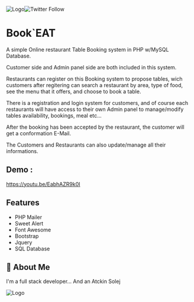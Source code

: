 
![Logo](https://i.ibb.co/QnkpCyK/Git-banner.png)![Twitter Follow](https://img.shields.io/twitter/follow/Nya3ali?color=red&style=for-the-badge) 


# Book`EAT

A simple Online restaurant Table Booking system in PHP w/MySQL Database. 

Customer side and Admin panel side are both included in this system.

Restaurants can register on this Booking system to propose tables, wich customers after regitering can search a restaurant by area, type of food, see the menu that it offers, and choose to book a table. 

There is a registration and login system for customers, and of course each restaurants will have access to their own Admin panel to manage/modify tables availability, bookings, meal etc...

After the booking has been accepted by the restaurant, the customer will get a conformation E-Mail.

The Customers and Restaurants can also update/manage all their informations.


## Demo : 

https://youtu.be/EabhAZR9k0I


## Features

- PHP Mailer
- Sweet Alert
- Font Awesome
- Bootstrap
- Jquery
- SQL Database


## 🚀 About Me
I'm a full stack developer...
And an Atckin Solej


![Logo](https://i.ibb.co/TLtzz6H/3.png)

